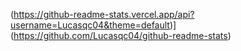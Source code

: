  (https://github-readme-stats.vercel.app/api?username=Lucasqc04&theme=default)](https://github.com/Lucasqc04/github-readme-stats)
